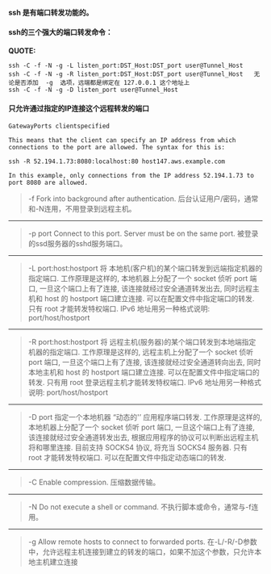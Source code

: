 #### ssh 是有端口转发功能的。
#### ssh的三个强大的端口转发命令：

**QUOTE:**
```
ssh -C -f -N -g -L listen_port:DST_Host:DST_port user@Tunnel_Host
ssh -C -f -N -g -R listen_port:DST_Host:DST_port user@Tunnel_Host   无论是否添加  -g  选项，远端都是绑定在 127.0.0.1 这个地址上
ssh -C -f -N -g -D listen_port user@Tunnel_Host
```
#### 只允许通过指定的IP连接这个远程转发的端口
```
GatewayPorts clientspecified

This means that the client can specify an IP address from which connections to the port are allowed. The syntax for this is:

ssh -R 52.194.1.73:8080:localhost:80 host147.aws.example.com

In this example, only connections from the IP address 52.194.1.73 to port 8080 are allowed.
```


>-f Fork into background after authentication.
后台认证用户/密码，通常和-N连用，不用登录到远程主机。  

---

>-p port Connect to this port. Server must be on the same port.
被登录的ssd服务器的sshd服务端口。  

---

>-L port:host:hostport
将 本地机(客户机)的某个端口转发到远端指定机器的指定端口. 工作原理是这样的, 本地机器上分配了一个 socket 侦听 port 端口, 一旦这个端口上有了连接, 该连接就经过安全通道转发出去, 同时远程主机和 host 的 hostport 端口建立连接. 可以在配置文件中指定端口的转发. 只有 root 才能转发特权端口. IPv6 地址用另一种格式说明: port/host/hostport  

---

>-R port:host:hostport
将 远程主机(服务器)的某个端口转发到本地端指定机器的指定端口. 工作原理是这样的, 远程主机上分配了一个 socket 侦听 port 端口, 一旦这个端口上有了连接, 该连接就经过安全通道转向出去, 同时本地主机和 host 的 hostport 端口建立连接. 可以在配置文件中指定端口的转发. 只有用 root 登录远程主机才能转发特权端口. IPv6 地址用另一种格式说明: port/host/hostport

---

>-D port
指定一个本地机器 “动态的'’ 应用程序端口转发. 工作原理是这样的, 本地机器上分配了一个 socket 侦听 port 端口, 一旦这个端口上有了连接, 该连接就经过安全通道转发出去, 根据应用程序的协议可以判断出远程主机将和哪里连接. 目前支持 SOCKS4 协议, 将充当 SOCKS4 服务器. 只有 root 才能转发特权端口. 可以在配置文件中指定动态端口的转发.

---

>-C Enable compression.
压缩数据传输。

---

>-N Do not execute a shell or command.
不执行脚本或命令，通常与-f连用。

---

>-g Allow remote hosts to connect to forwarded ports.
在-L/-R/-D参数中，允许远程主机连接到建立的转发的端口，如果不加这个参数，只允许本地主机建立连接
